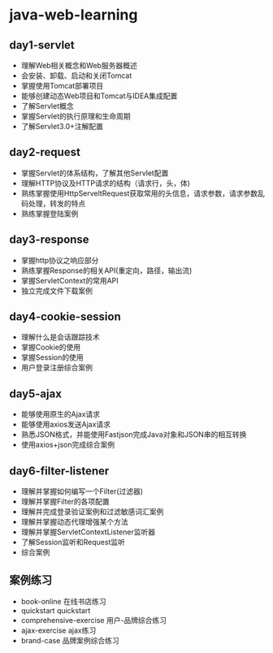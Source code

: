 # java-web-learning

## day1-servlet

- 理解Web相关概念和Web服务器概述
- 会安装、卸载、启动和关闭Tomcat
- 掌握使用Tomcat部署项目
- 能够创建动态Web项目和Tomcat与IDEA集成配置
- 了解Servlet概念
- 掌握Servlet的执行原理和生命周期
- 了解Servlet3.0+注解配置



## day2-request

- 掌握Servlet的体系结构，了解其他Servlet配置
- 理解HTTP协议及HTTP请求的结构（请求行，头，体)
- 熟练掌握使用HttpServeltRequest获取常用的头信息，请求参数，请求参数乱码处理，转发的特点
- 熟练掌握登陆案例

## day3-response

- 掌握http协议之响应部分
- 熟练掌握Response的相关API(重定向，路径，输出流)
- 掌握ServletContext的常用API
- 独立完成文件下载案例

## day4-cookie-session

- 理解什么是会话跟踪技术
- 掌握Cookie的使用
- 掌握Session的使用
- 用户登录注册综合案例

## day5-ajax

- 能够使用原生的Ajax请求
- 能够使用axios发送Ajax请求
- 熟悉JSON格式，并能使用Fastjson完成Java对象和JSON串的相互转换
- 使用axios+json完成综合案例

## day6-filter-listener

- 理解并掌握如何编写一个Filter(过滤器)
- 理解并掌握Filter的各项配置
- 理解并完成登录验证案例和过滤敏感词汇案例
- 理解并掌握动态代理增强某个方法
- 理解并掌握ServletContextListener监听器
- 了解Session监听和Request监听
- 综合案例

## 案例练习

- book-online 在线书店练习
- quickstart quickstart
- comprehensive-exercise 用户-品牌综合练习
- ajax-exercise ajax练习
- brand-case 品牌案例综合练习